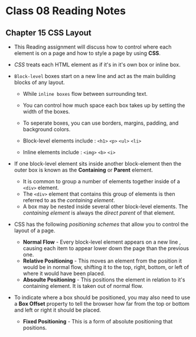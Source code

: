 # Class 08 Reading Notes

## Chapter 15 CSS Layout

- This Reading assignment will discuss how to control where each element is on a page and how to style a page by using **CSS**.

- *CSS* treats each HTML element as if it's in it's own box or inline box.

- ``Block-level`` boxes start on a new line and act as the main building blocks of any layout.
  - While ``inline boxes`` flow between surrounding text.
  - You can control how much space each box takes up by setting the width of the boxes.
  - To seperate boxes, you can use borders, margins, padding, and background colors.
  - Block-level elements include :
    ``<h1>``
    ``<p>``
    ``<ul>``
    ``<li>``

  - Inline elements include :
    ``<img>``
    ``<b>``
    ``<i>``


- If one block-level element sits inside another block-element then the outer box is known as the **Containing** or **Parent** element.
  - It is common to group a number of elements together inside of a ``<div>`` element. 
  - The ``<div>`` element that contains this group of elements is then referred to as the *containing element*.
  - A box may be nested inside several other block-level elements. The *containing element* is always the *direct parent* of that element.

- CSS has the following *positioning schemes* that allow you to control the layout of a page.
  - **Normal Flow** - Every block-level element appears on a new line , causing each item to appear lower down the page than the previous one.
  - **Relative Positioning** - This moves an element from the position it would be in normal flow, shifting it to the top, right, bottom, or left of where it would have been placed.
  - **Absoulte Positioning** - This positions the element in relation to it's containing element. It is taken out of normal flow.

- To indicate where a box should be positioned, you may also need to use a **Box Offset** property to tell the browser how far from the top or bottom and left or right it should be placed.
  - **Fixed Positioning** - This is a form of absolute positioning that positions.  




